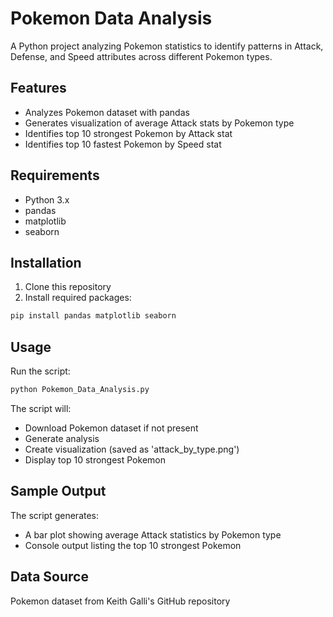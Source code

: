 # Pokemon Data Analysis

A Python project analyzing Pokemon statistics to identify patterns in Attack, Defense, and Speed attributes across different Pokemon types.

## Features
- Analyzes Pokemon dataset with pandas
- Generates visualization of average Attack stats by Pokemon type
- Identifies top 10 strongest Pokemon by Attack stat
- Identifies top 10 fastest Pokemon by Speed stat

## Requirements
- Python 3.x
- pandas
- matplotlib
- seaborn

## Installation
1. Clone this repository
2. Install required packages:
```bash
pip install pandas matplotlib seaborn
```

## Usage
Run the script:
```bash
python Pokemon_Data_Analysis.py
```
The script will:
- Download Pokemon dataset if not present
- Generate analysis
- Create visualization (saved as 'attack_by_type.png')
- Display top 10 strongest Pokemon

## Sample Output
The script generates:
- A bar plot showing average Attack statistics by Pokemon type
- Console output listing the top 10 strongest Pokemon

## Data Source
Pokemon dataset from Keith Galli's GitHub repository

